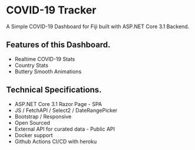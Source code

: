 # COVID-19 Tracker 

A Simple COVID-19 Dashboard for Fiji built with ASP.NET Core 3.1 Backend.



## Features of this Dashboard.
-  Realtime COVID-19 Stats
- Country Stats
- Buttery Smooth Animations

## Technical Specifications.
- ASP.NET Core 3.1 Razor Page - SPA
- JS / FetchAPI / Select2 / DateRangePicker
- Bootstrap / Responsive
- Open Sourced
- External API for curated data - Public API
- Docker support
- Github Actions CI/CD with heroku
